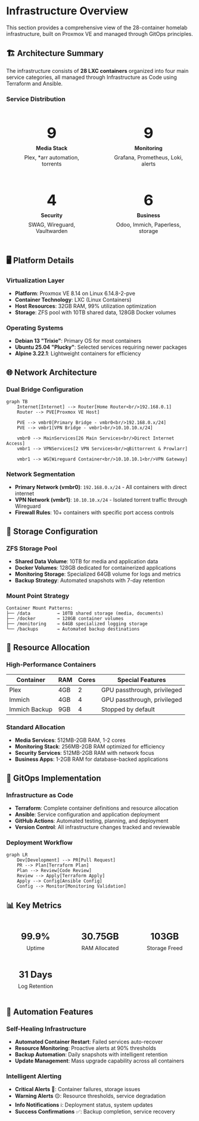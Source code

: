 # Infrastructure Overview

This section provides a comprehensive view of the 28-container homelab infrastructure, built on Proxmox VE and managed through GitOps principles.

## 🏗️ Architecture Summary

The infrastructure consists of **28 LXC containers** organized into four main service categories, all managed through Infrastructure as Code using Terraform and Ansible.

### Service Distribution

<div class="architecture-stats">
  <div class="stat-card media">
    <div class="stat-number">9</div>
    <div class="stat-label">Media Stack</div>
    <div class="stat-desc">Plex, *arr automation, torrents</div>
  </div>
  
  <div class="stat-card monitoring">
    <div class="stat-number">9</div>
    <div class="stat-label">Monitoring</div>
    <div class="stat-desc">Grafana, Prometheus, Loki, alerts</div>
  </div>
  
  <div class="stat-card security">
    <div class="stat-number">4</div>
    <div class="stat-label">Security</div>
    <div class="stat-desc">SWAG, Wireguard, Vaultwarden</div>
  </div>
  
  <div class="stat-card business">
    <div class="stat-number">6</div>
    <div class="stat-label">Business</div>
    <div class="stat-desc">Odoo, Immich, Paperless, storage</div>
  </div>
</div>

## 🖥️ Platform Details

### Virtualization Layer
- **Platform**: Proxmox VE 8.14 on Linux 6.14.8-2-pve
- **Container Technology**: LXC (Linux Containers)
- **Host Resources**: 32GB RAM, 99% utilization optimization
- **Storage**: ZFS pool with 10TB shared data, 128GB Docker volumes

### Operating Systems
- **Debian 13 "Trixie"**: Primary OS for most containers
- **Ubuntu 25.04 "Plucky"**: Selected services requiring newer packages
- **Alpine 3.22.1**: Lightweight containers for efficiency

## 🌐 Network Architecture

### Dual Bridge Configuration

```mermaid
graph TB
    Internet[Internet] --> Router[Home Router<br/>192.168.0.1]
    Router --> PVE[Proxmox VE Host]
    
    PVE --> vmbr0[Primary Bridge - vmbr0<br/>192.168.0.x/24]
    PVE --> vmbr1[VPN Bridge - vmbr1<br/>10.10.10.x/24]
    
    vmbr0 --> MainServices[26 Main Services<br/>Direct Internet Access]
    vmbr1 --> VPNServices[2 VPN Services<br/>qBittorrent & Prowlarr]
    
    vmbr1 --> WG[Wireguard Container<br/>10.10.10.1<br/>VPN Gateway]
```

### Network Segmentation
- **Primary Network (vmbr0)**: `192.168.0.x/24` - All containers with direct internet
- **VPN Network (vmbr1)**: `10.10.10.x/24` - Isolated torrent traffic through Wireguard
- **Firewall Rules**: 10+ containers with specific port access controls

## 💾 Storage Configuration

### ZFS Storage Pool
- **Shared Data Volume**: 10TB for media and application data
- **Docker Volumes**: 128GB dedicated for containerized applications
- **Monitoring Storage**: Specialized 64GB volume for logs and metrics
- **Backup Strategy**: Automated snapshots with 7-day retention

### Mount Point Strategy
```
Container Mount Patterns:
├── /data          → 10TB shared storage (media, documents)
├── /docker        → 128GB container volumes  
├── /monitoring    → 64GB specialized logging storage
└── /backups       → Automated backup destinations
```

## 🔧 Resource Allocation

### High-Performance Containers
| Container | RAM | Cores | Special Features |
|-----------|-----|-------|------------------|
| Plex | 4GB | 2 | GPU passthrough, privileged |
| Immich | 4GB | 4 | GPU passthrough, privileged |
| Immich Backup | 9GB | 4 | Stopped by default |

### Standard Allocation
- **Media Services**: 512MB-2GB RAM, 1-2 cores
- **Monitoring Stack**: 256MB-2GB RAM optimized for efficiency  
- **Security Services**: 512MB-2GB RAM with network focus
- **Business Apps**: 1-2GB RAM for database-backed applications

## 🚀 GitOps Implementation

### Infrastructure as Code
- **Terraform**: Complete container definitions and resource allocation
- **Ansible**: Service configuration and application deployment
- **GitHub Actions**: Automated testing, planning, and deployment
- **Version Control**: All infrastructure changes tracked and reviewable

### Deployment Workflow
```mermaid
graph LR
    Dev[Development] --> PR[Pull Request]
    PR --> Plan[Terraform Plan]
    Plan --> Review[Code Review]
    Review --> Apply[Terraform Apply]
    Apply --> Config[Ansible Config]
    Config --> Monitor[Monitoring Validation]
```

## 📊 Key Metrics

<div class="metrics-grid">
  <div class="metric">
    <div class="metric-value">99.9%</div>
    <div class="metric-label">Uptime</div>
  </div>
  <div class="metric">
    <div class="metric-value">30.75GB</div>
    <div class="metric-label">RAM Allocated</div>
  </div>
  <div class="metric">
    <div class="metric-value">103GB</div>
    <div class="metric-label">Storage Freed</div>
  </div>
  <div class="metric">
    <div class="metric-value">31 Days</div>
    <div class="metric-label">Log Retention</div>
  </div>
</div>

## 🔄 Automation Features

### Self-Healing Infrastructure
- **Automated Container Restart**: Failed services auto-recover
- **Resource Monitoring**: Proactive alerts at 90% thresholds
- **Backup Automation**: Daily snapshots with intelligent retention
- **Update Management**: Mass upgrade capability across all containers

### Intelligent Alerting
- **Critical Alerts** 🔴: Container failures, storage issues
- **Warning Alerts** 🟡: Resource thresholds, service degradation
- **Info Notifications** ℹ️: Deployment status, system updates
- **Success Confirmations** ✅: Backup completion, service recovery

<style>
.architecture-stats {
  display: grid;
  grid-template-columns: repeat(auto-fit, minmax(200px, 1fr));
  gap: 1rem;
  margin: 2rem 0;
}

.stat-card {
  padding: 1.5rem;
  border-radius: 8px;
  text-align: center;
  border: 2px solid var(--vp-c-divider);
}

.stat-card.media { border-color: #ff6b6b; }
.stat-card.monitoring { border-color: #4ecdc4; }  
.stat-card.security { border-color: #45b7d1; }
.stat-card.business { border-color: #96ceb4; }

.stat-number {
  font-size: 2.5rem;
  font-weight: bold;
  margin-bottom: 0.5rem;
}

.stat-label {
  font-weight: bold;
  margin-bottom: 0.5rem;
}

.stat-desc {
  font-size: 0.9rem;
  color: var(--vp-c-text-2);
}

.metrics-grid {
  display: grid;
  grid-template-columns: repeat(auto-fit, minmax(120px, 1fr));
  gap: 1rem;
  margin: 2rem 0;
}

.metric {
  text-align: center;
  padding: 1rem;
  background: var(--vp-c-bg-alt);
  border-radius: 8px;
}

.metric-value {
  font-size: 1.5rem;
  font-weight: bold;
  color: var(--vp-c-brand);
}

.metric-label {
  font-size: 0.9rem;
  color: var(--vp-c-text-2);
  margin-top: 0.5rem;
}
</style>